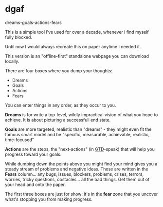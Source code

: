 # dgaf
dreams-goals-actions-fears

This is a simple tool i've used for over a decade, whenever i find myself fully blocked.

Until now I would always recreate this on paper anytime I needed it.

This version is an "offline-first" standalone webpage you can download locally. 

There are four boxes where you dump your thoughts:

* Dreams
* Goals
* Actions
* Fears

You can enter things in any order, as they occur to you.

**Dreams** is for write a top-level, wildly impractical vision of what you hope to achieve. It is about picturing a successfull end state.

**Goals** are more targeted, realistic than "dreams" - they might even fit the famous smart model and be "specific, measurable, achievable, realistic, time-focused"

**Actions** are the steps, the "next-actions" (in [GTD]()-speak) that will help you progress toward your goals.

While dumping down the points above you might find your mind gives you a steady stream of problems and negative ideas. Those are written in the **Fears** column... any bugs, issues, blockers, problems, crises, terrors, worries, tricky questions, obstacles... all the bad things. Get them out of your head and onto the paper.

The first three boxes are just for show: it's in the **fear** zone that you uncover what's stopping you from making progress.





